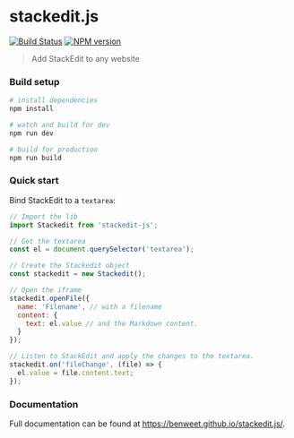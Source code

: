 # stackedit.js

[![Build Status](https://img.shields.io/travis/benweet/stackedit.js.svg?style=flat)](https://travis-ci.org/benweet/stackedit.js) [![NPM version](https://img.shields.io/npm/v/stackedit-js.svg?style=flat)](https://www.npmjs.org/package/stackedit-js)

> Add StackEdit to any website

### Build setup

``` bash
# install dependencies
npm install

# watch and build for dev
npm run dev

# build for production
npm run build
```

### Quick start

Bind StackEdit to a `textarea`:

```js
// Import the lib
import Stackedit from 'stackedit-js';

// Get the textarea
const el = document.querySelector('textarea');

// Create the Stackedit object
const stackedit = new Stackedit();

// Open the iframe
stackedit.openFile({
  name: 'Filename', // with a filename
  content: {
    text: el.value // and the Markdown content.
  }
});

// Listen to StackEdit and apply the changes to the textarea.
stackedit.on('fileChange', (file) => {
  el.value = file.content.text;
});
```

### Documentation

Full documentation can be found at https://benweet.github.io/stackedit.js/.
